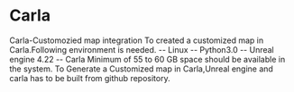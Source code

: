 # Carla
Carla-Customozied map integration
To created a customized map in Carla.Following environment is needed.
-- Linux
-- Python3.0
-- Unreal engine 4.22
-- Carla
Minimum of 55 to 60 GB space should be available in the system.
To Generate a Customized map in Carla,Unreal engine and carla has to be built from github repository.
